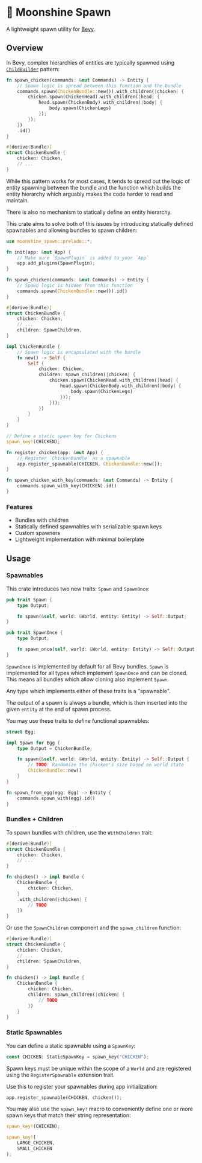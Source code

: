 # 🥚 Moonshine Spawn

A lightweight spawn utility for [Bevy](https://bevyengine.org/).

## Overview

In Bevy, complex hierarchies of entities are typically spawned using [`ChildBuilder`](https://docs.rs/bevy/latest/bevy/prelude/struct.ChildBuilder.html) pattern:

```rust
fn spawn_chicken(commands: &mut Commands) -> Entity {
    // Spawn logic is spread between this function and the bundle
    commands.spawn(ChickenBundle::new()).with_children(|chicken| {
        chicken.spawn(ChickenHead).with_children(|head| {
            head.spawn(ChickenBody).with_children(|body| {
                body.spawn(ChickenLegs)
            });
        });
    })
    .id()
}

#[derive(Bundle)]
struct ChickenBundle {
    chicken: Chicken,
    // ...
}
```

While this pattern works for most cases, it tends to spread out the logic of entity spawning between the bundle and the function which builds the entity hierarchy which arguably makes the code harder to read and maintain.

There is also no mechanism to statically define an entity hierarchy.

This crate aims to solve both of this issues by introducing statically defined spawnables and allowing bundles to spawn children:

```rust
use moonshine_spawn::prelude::*;

fn init(app: &mut App) {
    // Make sure `SpawnPlugin` is added to your `App`
    app.add_plugins(SpawnPlugin);
}

fn spawn_chicken(commands: &mut Commands) -> Entity {
    // Spawn logic is hidden from this function
    commands.spawn(ChickenBundle::new()).id()
}

#[derive(Bundle)]
struct ChickenBundle {
    chicken: Chicken,
    // ...
    children: SpawnChildren,
}

impl ChickenBundle {
    // Spawn logic is encapsulated with the bundle
    fn new() -> Self {
        Self {
            chicken: Chicken,
            children: spawn_children(|chicken| {
                chicken.spawn(ChickenHead.with_children(|head| {
                    head.spawn(ChickenBody.with_children(|body| {
                        body.spawn(ChickenLegs)
                    }));
                }));
            })
        }
    }
}

// Define a static spawn key for Chickens
spawn_key!(CHICKEN);

fn register_chicken(app: &mut App) {
    // Register `ChickenBundle` as a spawnable
    app.register_spawnable(CHICKEN, ChickenBundle::new());
}

fn spawn_chicken_with_key(commands: &mut Commands) -> Entity {
    commands.spawn_with_key(CHICKEN).id()
}
```

### Features
- Bundles with children
- Statically defined spawnables with serializable spawn keys
- Custom spawners
- Lightweight implementation with minimal boilerplate

## Usage

### Spawnables

This crate introduces two new traits: `Spawn` and `SpawnOnce`:

```rust
pub trait Spawn {
    type Output;

    fn spawn(&self, world: &World, entity: Entity) -> Self::Output;
}
```

```rust
pub trait SpawnOnce {
    type Output;

    fn spawn_once(self, world: &World, entity: Entity) -> Self::Output;
}
```

`SpawnOnce` is implemented by default for all Bevy bundles. `Spawn` is implemented for all types which implement `SpawnOnce` and can be cloned. This means all bundles which allow cloning also implement `Spawn`.

Any type which implements either of these traits is a "spawnable".

The output of a spawn is always a bundle, which is then inserted into the given `entity` at the end of spawn process.

You may use these traits to define functional spawnables:
```rust
struct Egg;

impl Spawn for Egg {
    type Output = ChickenBundle;

    fn spawn(&self, world: &World, entity: Entity) -> Self::Output {
        // TODO: Randomize the chicken's size based on world state
        ChickenBundle::new()
    }
}

fn spawn_from_egg(egg: Egg) -> Entity {
    commands.spawn_with(egg).id()
}
```

### Bundles + Children

To spawn bundles with children, use the `WithChildren` trait:

```rust
#[derive(Bundle)]
struct ChickenBundle {
    chicken: Chicken,
    // ...
}

fn chicken() -> impl Bundle {
    ChickenBundle {
        chicken: Chicken,
    }
    .with_children(|chicken| {
        // TODO
    })
}
```

Or use the `SpawnChildren` component and the `spawn_children` function:

```rust
#[derive(Bundle)]
struct ChickenBundle {
    chicken: Chicken,
    // ...
    children: SpawnChildren,
}

fn chicken() -> impl Bundle {
    ChickenBundle {
        chicken: Chicken,
        children: spawn_children(|chicken| {
            // TODO
        })
    }
}
```

### Static Spawnables

You can define a static spawnable using a `SpawnKey`:
```rust
const CHICKEN: StaticSpawnKey = spawn_key("CHICKEN");
```

Spawn keys must be unique within the scope of a `World` and are registered using the `RegisterSpawnable` extension trait.

Use this to register your spawnables during app initialization:

```rust
app.register_spawnable(CHICKEN, chicken());
```

You may also use the `spawn_key!` macro to conveniently define one or more spawn keys that match their string representation:

```rust
spawn_key!(CHICKEN);

spawn_key!(
    LARGE_CHICKEN,
    SMALL_CHICKEN
);
```